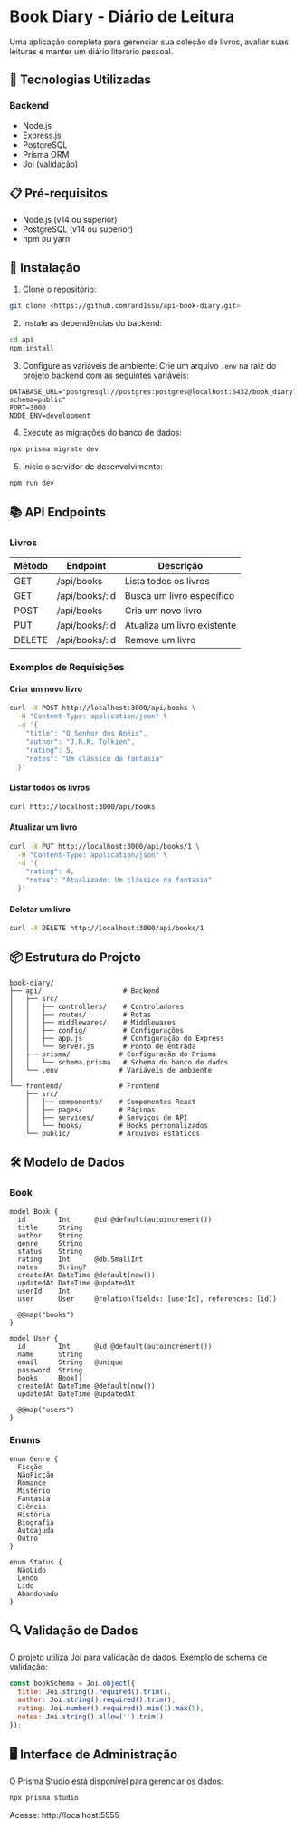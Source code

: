 # Book Diary - Diário de Leitura

Uma aplicação completa para gerenciar sua coleção de livros, avaliar suas leituras e manter um diário literário pessoal.

## 🚀 Tecnologias Utilizadas

### Backend
- Node.js
- Express.js
- PostgreSQL
- Prisma ORM
- Joi (validação)


## 📋 Pré-requisitos

- Node.js (v14 ou superior)
- PostgreSQL (v14 ou superior)
- npm ou yarn

## 🔧 Instalação

1. Clone o repositório:
```bash
git clone <https://github.com/and1ssu/api-book-diary.git>

```

2. Instale as dependências do backend:
```bash
cd api
npm install
```

3. Configure as variáveis de ambiente:
Crie um arquivo `.env` na raiz do projeto backend com as seguintes variáveis:
```env
DATABASE_URL="postgresql://postgres:postgres@localhost:5432/book_diary?schema=public"
PORT=3000
NODE_ENV=development
```

4. Execute as migrações do banco de dados:
```bash
npx prisma migrate dev
```

5. Inicie o servidor de desenvolvimento:
```bash
npm run dev
```

## 📚 API Endpoints

### Livros

| Método | Endpoint | Descrição |
|--------|----------|-----------|
| GET | /api/books | Lista todos os livros |
| GET | /api/books/:id | Busca um livro específico |
| POST | /api/books | Cria um novo livro |
| PUT | /api/books/:id | Atualiza um livro existente |
| DELETE | /api/books/:id | Remove um livro |

### Exemplos de Requisições

#### Criar um novo livro
```bash
curl -X POST http://localhost:3000/api/books \
  -H "Content-Type: application/json" \
  -d '{
    "title": "O Senhor dos Anéis",
    "author": "J.R.R. Tolkien",
    "rating": 5,
    "notes": "Um clássico da fantasia"
  }'
```

#### Listar todos os livros
```bash
curl http://localhost:3000/api/books
```

#### Atualizar um livro
```bash
curl -X PUT http://localhost:3000/api/books/1 \
  -H "Content-Type: application/json" \
  -d '{
    "rating": 4,
    "notes": "Atualizado: Um clássico da fantasia"
  }'
```

#### Deletar um livro
```bash
curl -X DELETE http://localhost:3000/api/books/1
```

## 📦 Estrutura do Projeto

```
book-diary/
├── api/                    # Backend
│   ├── src/
│   │   ├── controllers/    # Controladores
│   │   ├── routes/         # Rotas
│   │   ├── middlewares/    # Middlewares
│   │   ├── config/         # Configurações
│   │   ├── app.js          # Configuração do Express
│   │   └── server.js       # Ponto de entrada
│   ├── prisma/            # Configuração do Prisma
│   │   └── schema.prisma   # Schema do banco de dados
│   └── .env               # Variáveis de ambiente
│
└── frontend/              # Frontend
    ├── src/
    │   ├── components/    # Componentes React
    │   ├── pages/         # Páginas
    │   ├── services/      # Serviços de API
    │   └── hooks/         # Hooks personalizados
    └── public/            # Arquivos estáticos
```

## 🛠️ Modelo de Dados

### Book
```prisma
model Book {
  id        Int      @id @default(autoincrement())
  title     String
  author    String
  genre     String
  status    String
  rating    Int      @db.SmallInt
  notes     String?
  createdAt DateTime @default(now())
  updatedAt DateTime @updatedAt
  userId    Int
  user      User     @relation(fields: [userId], references: [id])

  @@map("books")
}

model User {
  id        Int      @id @default(autoincrement())
  name      String
  email     String   @unique
  password  String
  books     Book[]
  createdAt DateTime @default(now())
  updatedAt DateTime @updatedAt

  @@map("users")
}
```

### Enums
```prisma
enum Genre {
  Ficção
  NãoFicção
  Romance
  Mistério
  Fantasia
  Ciência
  História
  Biografia
  Autoajuda
  Outro
}

enum Status {
  NãoLido
  Lendo
  Lido
  Abandonado
}
```

## 🔍 Validação de Dados

O projeto utiliza Joi para validação de dados. Exemplo de schema de validação:

```javascript
const bookSchema = Joi.object({
  title: Joi.string().required().trim(),
  author: Joi.string().required().trim(),
  rating: Joi.number().required().min(1).max(5),
  notes: Joi.string().allow('').trim()
});
```



## 🖥️ Interface de Administração

O Prisma Studio está disponível para gerenciar os dados:
```bash
npx prisma studio
```
Acesse: http://localhost:5555





